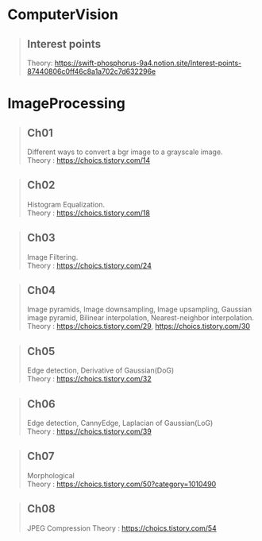 # ComputerVision  
> ## Interest points
> Theory: https://swift-phosphorus-9a4.notion.site/Interest-points-87440806c0ff46c8a1a702c7d632296e

# ImageProcessing
 
> ## Ch01
> Different ways to convert a bgr image to a grayscale image.  
> Theory : https://choics.tistory.com/14
  
  
> ## Ch02
> Histogram Equalization.   
> Theory : https://choics.tistory.com/18
  
  
> ## Ch03
> Image Filtering.  
> Theory : https://choics.tistory.com/24

  
> ## Ch04
> Image pyramids, Image downsampling,  Image upsampling, Gaussian image pyramid, Bilinear interpolation, Nearest-neighbor interpolation.  
> Theory : https://choics.tistory.com/29, https://choics.tistory.com/30

  
> ## Ch05  
> Edge detection, Derivative of Gaussian(DoG)  
> Theory : https://choics.tistory.com/32
  
> ## Ch06  
> Edge detection, CannyEdge, Laplacian of Gaussian(LoG)  
> Theory : https://choics.tistory.com/39

> ## Ch07  
> Morphological  
> Theory : https://choics.tistory.com/50?category=1010490


> ## Ch08  
> JPEG Compression
> Theory : https://choics.tistory.com/54

